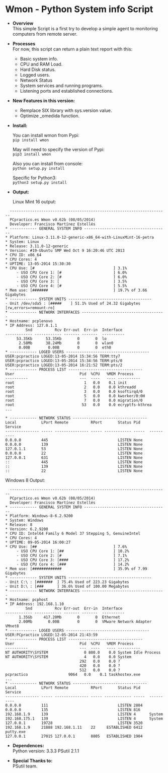Wmon - Python System info Script
================================

* **Overview**<br>
  This simple Script is a first try to develop a simple agent to monitoring computers from remote server.

* **Processes**<br>
  For now, this script can return a plain text report with this:

  - Basic system info.
  - CPU and RAM Load.
  - Hard Disk status.
  - Logged users.
  - Network Status
  - System services and running programs.
  - Listening ports and established connections.

* **New Features in this version:**<br>

  - Remplace SIX library with sys.version value.
  - Optimize _omedida function.

  
* **Install:**<br>
  
  You can install wmon from Pypi:<br>
  ``` pip install wmon ```

  May will need to specify the version of Pypi:<br>
  ``` pip3 install wmon ```

  Also you can install from console:<br>
  ``` python setup.py install ```

  Specific for Python3:<br>
  ``` python3 setup.py install ```


* **Output:** <br>

  Linux Mint 16 output:<br>

```
  ----------------------------------------------------------------------
  PCpractico.es Wmon v0.62b (08/05/2014)                                
  Developer: Francisco Martínez Estellés                                
* ------------ GENERAL SYSTEM INFO -------------------------------------
* Platform: Linux-3.11.0-12-generic-x86_64-with-LinuxMint-16-petra
* System: Linux
* Release: 3.11.0-12-generic
* Version: #19-Ubuntu SMP Wed Oct 9 16:20:46 UTC 2013
* CPU ID: x86_64
* CPU Cores: 4
* UPTIME: 13-05-2014 15:30:30
* CPU Use: [#                                   ] 3.1%
     - USO CPU Core 1: [#                       ] 6.0%
     - USO CPU Core 2: [#                       ] 6.0%
     - USO CPU Core 3: [                        ] 3.5%
     - USO CPU Core 4: [#                       ] 5.5%
* Mem use: [#######                             ] 19.7% of 3.66 Gigabytes
* ------------ SYSTEM UNITS -------------------------------------
- Unit /dev/sda5 : [#####    ] 51.1% Used of 24.32 Gigabytes [rw,errors=remount-ro]
* ------------ NETWORK INTERFACES -------------------------------------
* Hostname: pcplenovo
* IP Address: 127.0.1.1
         Snd          Rcv Err-out  Err-in  Interface
------------ ------------ ------- -------  ----------
     53.35Kb      53.35Kb       0       0  lo
      2.58Mb      38.24Mb       0       0  wlan0
      0.00B        0.00B        0       0  eth0
* ------------ LOGED USERS -------------------------------------
USER:pcpractico LOGED:13-05-2014 15:34:56 TERM:tty7
USER:pcpractico LOGED:13-05-2014 15:34:56 TERM:pts/0
USER:pcpractico LOGED:13-05-2014 16:21:52 TERM:pts/2
* ------------ PROCESS LIST ---------------------------------
User                             Pid  %CPU   %MEM Process
----------                       ---  ----   ---- ----------
root                               1   0.0    0.1 init
root                               2   0.0    0.0 kthreadd
root                               3   0.0    0.0 ksoftirqd/0
root                               5   0.0    0.0 kworker/0:0H
root                               7   0.0    0.0 migration/0
root                              53   0.0    0.0 ecryptfs-kthrea
...

* ------------ NETWORK STATUS ---------------------------------
Local           LPort Remote          RPort       Status Pid    Service
--------------- ----- --------------- ----- ------------ -----  ----------
0.0.0.0         445                               LISTEN None   
0.0.0.0         139                               LISTEN None   
127.0.1.1       53                                LISTEN None   
0.0.0.0         22                                LISTEN None   
127.0.0.1       631                               LISTEN None   
::              445                               LISTEN None   
::              139                               LISTEN None   
::              22                                LISTEN None  
```
  Windows 8 Output:<br>
```
  ----------------------------------------------------------------------
  PCpractico.es Wmon v0.62b (08/05/2014)                                
  Developer: Francisco Martínez Estellés                                
* ------------ GENERAL SYSTEM INFO -------------------------------------
* Platform: Windows-8-6.2.9200
* System: Windows
* Release: 8
* Version: 6.2.9200
* CPU ID: Intel64 Family 6 Model 37 Stepping 5, GenuineIntel
* CPU Cores: 4
* UPTIME: 09-05-2014 16:00:27
* CPU Use: [##                                  ] 7.6%
     - USO CPU Core 1: [##                      ] 10.2%
     - USO CPU Core 2: [#                       ] 7.1%
     - USO CPU Core 3: [####                    ] 17.2%
     - USO CPU Core 4: [###                     ] 14.2%
* Mem use: [#############                       ] 35.9% of 7.99 Gigabytes
* ------------ SYSTEM UNITS -------------------------------------
- Unit C:\ : [#######  ] 75.4% Used of 223.23 Gigabytes
- Unit D:\ : [###      ] 36.6% Used of 100.00 Megabytes
* ------------ NETWORK INTERFACES -------------------------------------
* Hostname: pcphost
* IP Address: 192.168.1.10
         Snd          Rcv Err-out  Err-in  Interface
------------ ------------ ------- -------  ----------
      1.35Gb     417.20Mb       0       0  Ethernet
      2.00Mb       0.00B        0       0  VMware Network Adapter VMnet8
* ------------ LOGED USERS -------------------------------------
USER:PCpractico LOGED:12-05-2014 21:43:59
* ------------ PROCESS LIST ---------------------------------
User                             Pid  %CPU   %MEM Process
----------                       ---  ----   ---- ----------
NT AUTHORITY\SYSTEM                0 800.0    0.0 System Idle Process
NT AUTHORITY\SYSTEM                4   0.0    0.0 System
                                 292   0.0    0.0 ?
                                 420   0.0    0.0 ?
                                 512   0.0    0.0 ?
pcpractico	                9064   0.0    0.1 taskhostex.exe
...
* ------------ NETWORK STATUS ---------------------------------
Local           LPort Remote          RPort       Status Pid    Service
--------------- ----- --------------- ----- ------------ -----  ----------
0.0.0.0         111                               LISTEN 2804   
0.0.0.0         135                               LISTEN 816    
192.168.1.9     139                               LISTEN 4      System
192.168.175.1   139                               LISTEN 4      System
127.0.0.1       19728                             LISTEN 3520   
192.168.1.9     21888 192.168.1.11    22     ESTABLISHED 6412   putty.exe
127.0.0.1       27015 127.0.0.1       8805   ESTABLISHED 1904   

```

* **Dependences:** <br>
Python version: 3.3.3
PSutil 2.1.1

* **Special Thanks to:** <br>
PSutil team.
